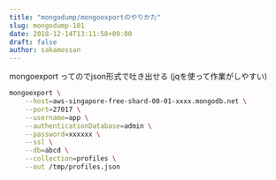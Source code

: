 ```yaml
---
title: "mongodump/mongoexportのやりかた"
slug: mongodump-101
date: 2018-12-14T13:11:58+09:00
draft: false
author: sakamossan
---
```


mongoexport ってのでjson形式で吐き出せる (jqを使って作業がしやすい)

```bash
mongoexport \
    --host=aws-singapore-free-shard-00-01-xxxx.mongodb.net \
    --port=27017 \
    --username=app \
    --authenticationDatabase=admin \
    --password=xxxxxx \
    --ssl \
    --db=abcd \
    --collection=profiles \
    --out /tmp/profiles.json
```
